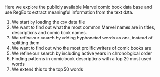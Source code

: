 Here we explore the publicly available Marvel comic book data base and use RegEx to extract meaningful information from the text data. 
1. We start by loading the csv data file
2. We want to find out what the most common Marvel names are in titles, descriptions and comic book names.
3. We refine our search by adding hyphoneted words as one, instead of splitting them
4. We want to find out who the most prolific writers of comic books are
5. We refine our search by including active years in chronological order
6. Finding patterns in comic book descriptions with a top 20 most used words
7. We extend this to the top 50 words

